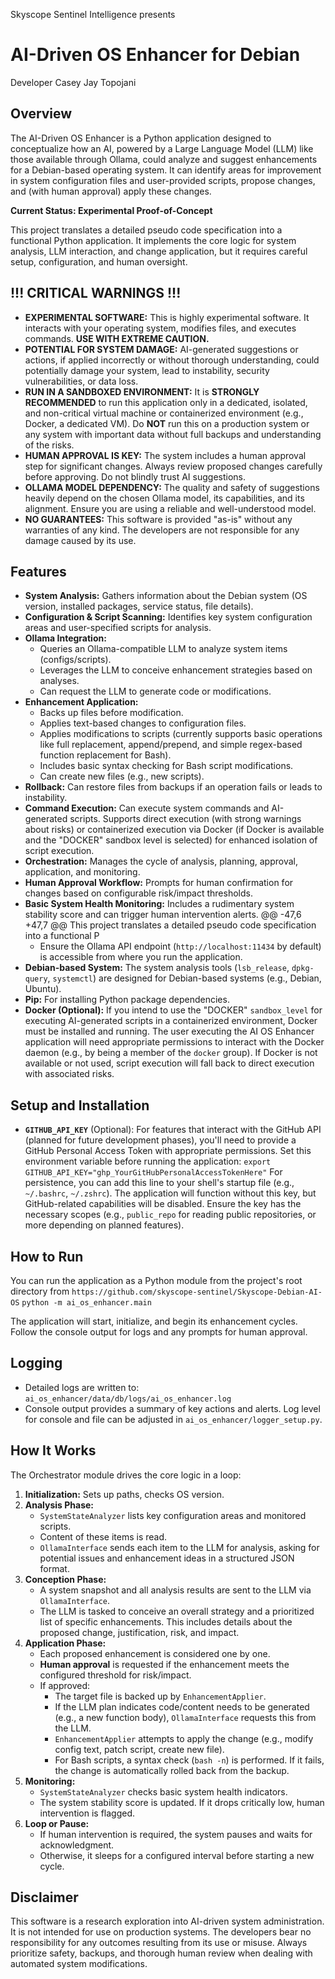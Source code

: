 Skyscope Sentinel Intelligence presents
# AI-Driven OS Enhancer for Debian
Developer Casey Jay Topojani


## Overview

The AI-Driven OS Enhancer is a Python application designed to conceptualize how an AI, powered by a Large Language Model (LLM) like those available through Ollama, could analyze and suggest enhancements for a Debian-based operating system. It can identify areas for improvement in system configuration files and user-provided scripts, propose changes, and (with human approval) apply these changes.

**Current Status: Experimental Proof-of-Concept**

This project translates a detailed pseudo code specification into a functional Python application. It implements the core logic for system analysis, LLM interaction, and change application, but it requires careful setup, configuration, and human oversight.

## !!! CRITICAL WARNINGS !!!

*   **EXPERIMENTAL SOFTWARE:** This is highly experimental software. It interacts with your operating system, modifies files, and executes commands. **USE WITH EXTREME CAUTION.**
*   **POTENTIAL FOR SYSTEM DAMAGE:** AI-generated suggestions or actions, if applied incorrectly or without thorough understanding, could potentially damage your system, lead to instability, security vulnerabilities, or data loss.
*   **RUN IN A SANDBOXED ENVIRONMENT:** It is **STRONGLY RECOMMENDED** to run this application only in a dedicated, isolated, and non-critical virtual machine or containerized environment (e.g., Docker, a dedicated VM). Do **NOT** run this on a production system or any system with important data without full backups and understanding of the risks.
*   **HUMAN APPROVAL IS KEY:** The system includes a human approval step for significant changes. Always review proposed changes carefully before approving. Do not blindly trust AI suggestions.
*   **OLLAMA MODEL DEPENDENCY:** The quality and safety of suggestions heavily depend on the chosen Ollama model, its capabilities, and its alignment. Ensure you are using a reliable and well-understood model.
*   **NO GUARANTEES:** This software is provided "as-is" without any warranties of any kind. The developers are not responsible for any damage caused by its use.

## Features

*   **System Analysis:** Gathers information about the Debian system (OS version, installed packages, service status, file details).
*   **Configuration & Script Scanning:** Identifies key system configuration areas and user-specified scripts for analysis.
*   **Ollama Integration:**
    *   Queries an Ollama-compatible LLM to analyze system items (configs/scripts).
    *   Leverages the LLM to conceive enhancement strategies based on analyses.
    *   Can request the LLM to generate code or modifications.
*   **Enhancement Application:**
    *   Backs up files before modification.
    *   Applies text-based changes to configuration files.
    *   Applies modifications to scripts (currently supports basic operations like full replacement, append/prepend, and simple regex-based function replacement for Bash).
    *   Includes basic syntax checking for Bash script modifications.
    *   Can create new files (e.g., new scripts).
*   **Rollback:** Can restore files from backups if an operation fails or leads to instability.
*   **Command Execution:** Can execute system commands and AI-generated scripts. Supports direct execution (with strong warnings about risks) or containerized execution via Docker (if Docker is available and the "DOCKER" sandbox level is selected) for enhanced isolation of script execution.
*   **Orchestration:** Manages the cycle of analysis, planning, approval, application, and monitoring.
*   **Human Approval Workflow:** Prompts for human confirmation for changes based on configurable risk/impact thresholds.
*   **Basic System Health Monitoring:** Includes a rudimentary system stability score and can trigger human intervention alerts.
	@@ -47,6 +47,7 @@ This project translates a detailed pseudo code specification into a functional P
    *   Ensure the Ollama API endpoint (`http://localhost:11434` by default) is accessible from where you run the application.
*   **Debian-based System:** The system analysis tools (`lsb_release`, `dpkg-query`, `systemctl`) are designed for Debian-based systems (e.g., Debian, Ubuntu).
*   **Pip:** For installing Python package dependencies.
*   **Docker (Optional):** If you intend to use the "DOCKER" `sandbox_level` for executing AI-generated scripts in a containerized environment, Docker must be installed and running. The user executing the AI OS Enhancer application will need appropriate permissions to interact with the Docker daemon (e.g., by being a member of the `docker` group). If Docker is not available or not used, script execution will fall back to direct execution with associated risks.

## Setup and Installation
  
*   **`GITHUB_API_KEY`** (Optional): For features that interact with the GitHub API (planned for future development phases), you'll need to provide a GitHub Personal Access Token with appropriate permissions.
    Set this environment variable before running the application:
    `
    export GITHUB_API_KEY="ghp_YourGitHubPersonalAccessTokenHere"
   `
    For persistence, you can add this line to your shell's startup file (e.g., `~/.bashrc`, `~/.zshrc`). The application will function without this key, but GitHub-related capabilities will be disabled. Ensure the key has the necessary scopes (e.g., `public_repo` for reading public repositories, or more depending on planned features).

## How to Run

You can run the application as a Python module from the project's root directory from `https://github.com/skyscope-sentinel/Skyscope-Debian-AI-OS`
`
python -m ai_os_enhancer.main
`

The application will start, initialize, and begin its enhancement cycles. Follow the console output for logs and any prompts for human approval.

## Logging

*   Detailed logs are written to: `ai_os_enhancer/data/db/logs/ai_os_enhancer.log`
*   Console output provides a summary of key actions and alerts. Log level for console and file can be adjusted in `ai_os_enhancer/logger_setup.py`.

## How It Works

The Orchestrator module drives the core logic in a loop:

1.  **Initialization:** Sets up paths, checks OS version.
2.  **Analysis Phase:**
    *   `SystemStateAnalyzer` lists key configuration areas and monitored scripts.
    *   Content of these items is read.
    *   `OllamaInterface` sends each item to the LLM for analysis, asking for potential issues and enhancement ideas in a structured JSON format.
3.  **Conception Phase:**
    *   A system snapshot and all analysis results are sent to the LLM via `OllamaInterface`.
    *   The LLM is tasked to conceive an overall strategy and a prioritized list of specific enhancements. This includes details about the proposed change, justification, risk, and impact.
4.  **Application Phase:**
    *   Each proposed enhancement is considered one by one.
    *   **Human approval** is requested if the enhancement meets the configured threshold for risk/impact.
    *   If approved:
        *   The target file is backed up by `EnhancementApplier`.
        *   If the LLM plan indicates code/content needs to be generated (e.g., a new function body), `OllamaInterface` requests this from the LLM.
        *   `EnhancementApplier` attempts to apply the change (e.g., modify config text, patch script, create new file).
        *   For Bash scripts, a syntax check (`bash -n`) is performed. If it fails, the change is automatically rolled back from the backup.
5.  **Monitoring:**
    *   `SystemStateAnalyzer` checks basic system health indicators.
    *   The system stability score is updated. If it drops critically low, human intervention is flagged.
6.  **Loop or Pause:**
    *   If human intervention is required, the system pauses and waits for acknowledgment.
    *   Otherwise, it sleeps for a configured interval before starting a new cycle.

## Disclaimer

This software is a research exploration into AI-driven system administration. It is not intended for use on production systems. The developers bear no responsibility for any outcomes resulting from its use or misuse. Always prioritize safety, backups, and thorough human review when dealing with automated system modifications.
